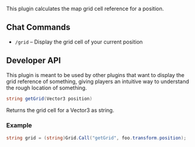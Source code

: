 This plugin calculates the map grid cell reference for a position.

## Chat Commands

* `/grid` – Display the grid cell of your current position

## Developer API

This plugin is meant to be used by other plugins that want to display the grid reference of something, giving players an intuitive way to understand the rough location of something. 

```csharp
string getGrid(Vector3 position)
```
Returns the grid cell for a Vector3 as string.

### Example

```csharp
string grid = (string)Grid.Call("getGrid", foo.transform.position);
```